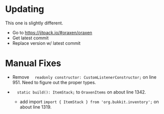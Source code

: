 # Updating

This one is slightly different.

* Go to https://jitpack.io/#oraxen/oraxen
* Get latest commit
* Replace version w/ latest commit

# Manual Fixes

* Remove `  readonly constructor: CustomListenerConstructor;` on line 951. Need to figure out the proper types.

* `  static build(): ItemStack;` to `OraxenItems` on about line 1342. 
  * add import `import { ItemStack } from 'org.bukkit.inventory';` on about line 1319.